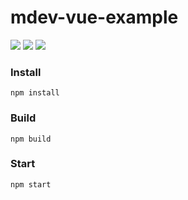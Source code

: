 # mdev-vue-example

![](https://img.shields.io/badge/node-v5.0.0+-blue.svg)
![](https://img.shields.io/badge/npm-v3.3.6+-blue.svg)
![](https://img.shields.io/badge/build-passing-brightgreen.svg)

### Install
`npm install`

### Build
`npm build`

### Start
`npm start`
